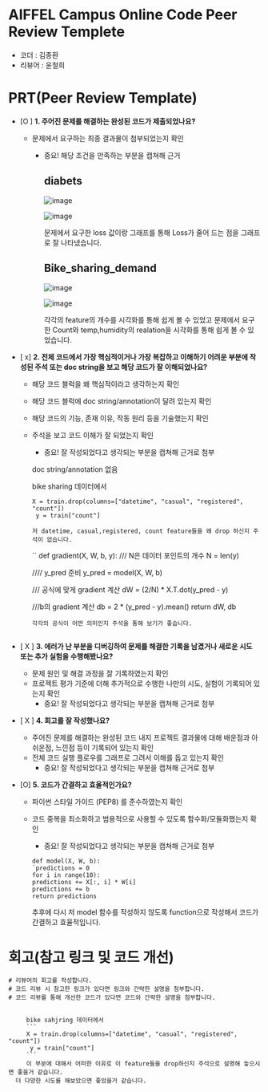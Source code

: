 # AIFFEL Campus Online Code Peer Review Templete
- 코더 : 김종환
- 리뷰어 : 윤철희 


# PRT(Peer Review Template)
- [O ]  **1. 주어진 문제를 해결하는 완성된 코드가 제출되었나요?**
    - 문제에서 요구하는 최종 결과물이 첨부되었는지 확인
        - 중요! 해당 조건을 만족하는 부분을 캡쳐해 근거 

          ##  diabets 
          ![image](https://github.com/user-attachments/assets/3fbf9b87-06ca-4645-81fd-2f7455e68260)

          ![image](https://github.com/user-attachments/assets/b4ddff95-5bbc-4485-8c14-caf3d5f6c8ea)


            문제에서 요구한 loss 값이랑 그래프를 통해 Loss가 줄어 드는 점을 그래프로 잘 나타냈습니다.

          ## Bike_sharing_demand 

          ![image](https://github.com/user-attachments/assets/65cff838-cee7-452a-b28f-cf674aadb61d)

          
          ![image](https://github.com/user-attachments/assets/7c5e7405-54d1-4166-ac98-6d76eb309959)

          각각의 feature의 개수를 시각화를 통해 쉽게 볼 수 있었고 문제에서 요구한 Count와 temp,humidity의 realation을 시각화를
          통해 쉽게 볼 수 있었습니다. 

    
- [ x]  **2. 전체 코드에서 가장 핵심적이거나 가장 복잡하고 이해하기 어려운 부분에 작성된 
주석 또는 doc string을 보고 해당 코드가 잘 이해되었나요?**
    - 해당 코드 블럭을 왜 핵심적이라고 생각하는지 확인
    - 해당 코드 블럭에 doc string/annotation이 달려 있는지 확인
    - 해당 코드의 기능, 존재 이유, 작동 원리 등을 기술했는지 확인
    - 주석을 보고 코드 이해가 잘 되었는지 확인
        - 중요! 잘 작성되었다고 생각되는 부분을 캡쳐해 근거로 첨부

        
         doc string/annotation 없음 
         
         bike sharing 데이터에서 



         ```
         X = train.drop(columns=["datetime", "casual", "registered", "count"])
          y = train["count"]
         ```
          
          저 datetime, casual,registered, count feature들을 왜 drop 하신지 주석이 없습니다.
            
        ``
        def gradient(X, W, b, y):
        /// N은 데이터 포인트의 개수
        N = len(y)
    
        //// y_pred 준비
        y_pred = model(X, W, b)
    
        /// 공식에 맞게 gradient 계산
        dW = (2/N) * X.T.dot(y_pred - y)
        
        ///b의 gradient 계산
        db = 2 * (y_pred - y).mean()
        return dW, db
        ```
        각각의 공식이 어떤 의미인지 주석을 통해 보기가 좋습니다. 
        
        
- [ X ]  **3. 에러가 난 부분을 디버깅하여 문제를 해결한 기록을 남겼거나
새로운 시도 또는 추가 실험을 수행해봤나요?**
    - 문제 원인 및 해결 과정을 잘 기록하였는지 확인
    - 프로젝트 평가 기준에 더해 추가적으로 수행한 나만의 시도, 
    실험이 기록되어 있는지 확인
        - 중요! 잘 작성되었다고 생각되는 부분을 캡쳐해 근거로 첨부
        
-  [ X ]  **4. 회고를 잘 작성했나요?**
    - 주어진 문제를 해결하는 완성된 코드 내지 프로젝트 결과물에 대해
    배운점과 아쉬운점, 느낀점 등이 기록되어 있는지 확인
    - 전체 코드 실행 플로우를 그래프로 그려서 이해를 돕고 있는지 확인
        - 중요! 잘 작성되었다고 생각되는 부분을 캡쳐해 근거로 첨부
        
- [O]  **5. 코드가 간결하고 효율적인가요?**
    - 파이썬 스타일 가이드 (PEP8) 를 준수하였는지 확인
    - 코드 중복을 최소화하고 범용적으로 사용할 수 있도록 함수화/모듈화했는지 확인
        - 중요! 잘 작성되었다고 생각되는 부분을 캡쳐해 근거로 첨부
        
        ```
        def model(X, W, b):
        `predictions = 0
        for i in range(10):
        predictions += X[:, i] * W[i]
        predictions += b
        return predictions
        ```
        추후에 다시 저 model 함수를 작성하지 않도록 function으로 작성해서 코드가 간결하고 효율적입니다. 

# 회고(참고 링크 및 코드 개선)
```
# 리뷰어의 회고를 작성합니다.
# 코드 리뷰 시 참고한 링크가 있다면 링크와 간략한 설명을 첨부합니다.
# 코드 리뷰를 통해 개선한 코드가 있다면 코드와 간략한 설명을 첨부합니다.
    
```
         bike sahjring 데이터에서 
         ```
         X = train.drop(columns=["datetime", "casual", "registered", "count"])
          y = train["count"]
         ```
         이 부분에 대해서 어떠한 이유로 이 feature들을 drop하신지 주석으로 설명해 놓으시면 좋을거 같습니다.
      더 다양한 시도를 해보았으면 좋았을거 같습니다. 
